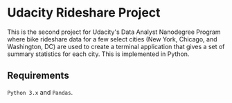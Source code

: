 # Udacity Rideshare Project

This is the second project for Udacity's Data Analyst Nanodegree Program where
bike rideshare data for a few select cities (New York, Chicago, and Washington,
DC) are used to create a terminal application that gives a set of summary
statistics for each city. This is implemented in Python.

## Requirements
`Python 3.x` and `Pandas`.
